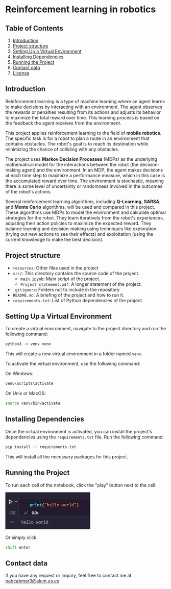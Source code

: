 # Reinforcement learning in robotics

## Table of Contents
1. [Introduction](#introduction)
2. [Project structure](#project-structure)
3. [Setting Up a Virtual Environment](#setting-up-a-virtual-environment)
4. [Installing Dependencies](#installing-dependencies)
5. [Running the Project](#running-the-project)
6. [Contact data](#contact-data)
7. [License](#license)

## Introduction

Reinforcement learning is a type of machine learning where an agent learns to make decisions by interacting with an environment. The agent observes the rewards or penalties resulting from its actions and adjusts its behavior to maximize the total reward over time. This learning process is based on the feedback the agent receives from the environment.

This project applies reinforcement learning to the field of **mobile robotics**. The specific task is for a robot to plan a route in an environment that contains obstacles. The robot's goal is to reach its destination while minimizing the chance of colliding with any obstacles.

The project uses **Markov Decision Processes** (MDPs) as the underlying mathematical model for the interactions between the robot (the decision-making agent) and the environment. In an MDP, the agent makes decisions at each time step to maximize a performance measure, which in this case is the accumulated reward over time. The environment is stochastic, meaning there is some level of uncertainty or randomness involved in the outcomes of the robot's actions.

Several reinforcement learning algorithms, including **Q-Learning**, **SARSA**, and **Monte Carlo** algorithms, will be used and compared in this project. These algorithms use MDPs to model the environment and calculate optimal strategies for the robot. They learn iteratively from the robot's experiences, adjusting their action policies to maximize the expected reward. They balance learning and decision-making using techniques like exploration (trying out new actions to see their effects) and exploitation (using the current knowledge to make the best decision).

## Project structure

- `resources`: Other files used in the project
- `src/`: This directory contains the source code of the project.
  - `main.ipynb`: Main script of the project.
  - `Project statement.pdf`: A longer statement of the project.
- `.gitignore`: Folders not to include in the repository
- `README.md`: A briefing of the project and how to run it.
- `requirements.txt`: List of Python dependencies of the project.

## Setting Up a Virtual Environment

To create a virtual environment, navigate to the project directory and run the following command:

```bash
python3 -m venv venv
```

This will create a new virtual environment in a folder named `venv`.

To activate the virtual environment, use the following command:

On Windows:

```bash
venv\Scripts\activate
```

On Unix or MacOS:

```bash
source venv/bin/activate
```

## Installing Dependencies
Once the virtual environment is activated, you can install the project's dependencies using the `requirements.txt` file. Run the following command:

```bash
pip install -r requirements.txt
```

This will install all the necessary packages for this project.

## Running the Project
To run each cell of the notebook, click the "play" button next to the cell:

![Play button](resources/play.png)

Or simply click

```bash
shift enter
```

## Contact data

If you have any request or inquiry, feel free to contact me at [pabcabmar3@alum.us.es](mailto:pabcabmar3@alum.us.es)
